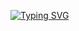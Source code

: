 [![Typing SVG](https://readme-typing-svg.demolab.com?font=Fira+Code&pause=1000&color=F70000&width=435&lines=B2+%F0%9F%92%8E;discord.gg%2Ft2g+%F0%9F%8E%AF)](https://github.com/b2bmf)
